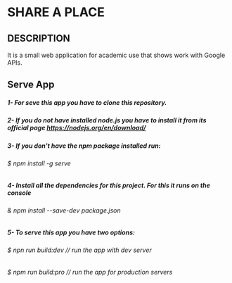 # SHARE A PLACE

## DESCRIPTION

It is a small web application for academic use that shows work with Google APIs.

## Serve App

##### 1- For seve this app you have to clone this repository. 
##### 2- If you do not have installed node.js you have to install it from its official page https://nodejs.org/en/download/
##### 3- If you don't have the npm package installed run:
###### $ npm install -g serve
##### 4- Install all the dependencies for this project. For this it runs on the console
###### & npm install --save-dev package.json 
##### 5- To serve this app you have two options:
###### $ npn run build:dev // run the app with dev server
###### $ npm run build:pro // run the app for production servers
